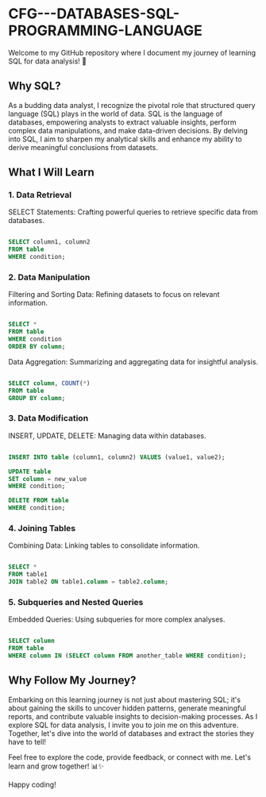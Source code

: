 # CFG---DATABASES-SQL-PROGRAMMING-LANGUAGE

Welcome to my GitHub repository where I document my journey of learning SQL for data analysis! 🚀

## Why SQL?
As a budding data analyst, I recognize the pivotal role that structured query language (SQL) plays in the world of data. SQL is the language of databases, empowering analysts to extract valuable insights, perform complex data manipulations, and make data-driven decisions. By delving into SQL, I aim to sharpen my analytical skills and enhance my ability to derive meaningful conclusions from datasets.

## What I Will Learn

### 1. Data Retrieval
SELECT Statements: Crafting powerful queries to retrieve specific data from databases.
```sql

SELECT column1, column2
FROM table
WHERE condition;
```

### 2. Data Manipulation
Filtering and Sorting Data: Refining datasets to focus on relevant information.

```sql

SELECT *
FROM table
WHERE condition
ORDER BY column;
```

Data Aggregation: Summarizing and aggregating data for insightful analysis.

```sql

SELECT column, COUNT(*)
FROM table
GROUP BY column;

```
### 3. Data Modification
INSERT, UPDATE, DELETE: Managing data within databases.

```sql

INSERT INTO table (column1, column2) VALUES (value1, value2);

UPDATE table
SET column = new_value
WHERE condition;

DELETE FROM table
WHERE condition;
```

### 4. Joining Tables
Combining Data: Linking tables to consolidate information.

```sql

SELECT *
FROM table1
JOIN table2 ON table1.column = table2.column;
```
### 5. Subqueries and Nested Queries
Embedded Queries: Using subqueries for more complex analyses.

```sql

SELECT column
FROM table
WHERE column IN (SELECT column FROM another_table WHERE condition);
```

## Why Follow My Journey?
Embarking on this learning journey is not just about mastering SQL; it's about gaining the skills to uncover hidden patterns, generate meaningful reports, and contribute valuable insights to decision-making processes. As I explore SQL for data analysis, I invite you to join me on this adventure. Together, let's dive into the world of databases and extract the stories they have to tell!

Feel free to explore the code, provide feedback, or connect with me. Let's learn and grow together! 📊✨

Happy coding!
